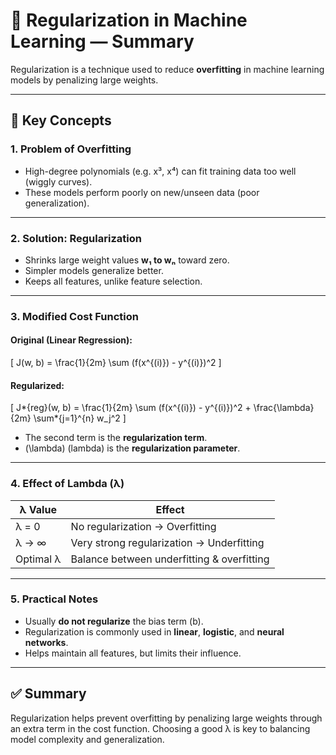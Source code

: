 # 📘 Regularization in Machine Learning — Summary

Regularization is a technique used to reduce **overfitting** in machine learning models by penalizing large weights.

---

## 🔑 Key Concepts

### 1. **Problem of Overfitting**

- High-degree polynomials (e.g. x³, x⁴) can fit training data too well (wiggly curves).
- These models perform poorly on new/unseen data (poor generalization).

---

### 2. **Solution: Regularization**

- Shrinks large weight values **w₁ to wₙ** toward zero.
- Simpler models generalize better.
- Keeps all features, unlike feature selection.

---

### 3. **Modified Cost Function**

#### Original (Linear Regression):

\[
J(w, b) = \frac{1}{2m} \sum (f(x^{(i)}) - y^{(i)})^2
\]

#### Regularized:

\[
J*{reg}(w, b) = \frac{1}{2m} \sum (f(x^{(i)}) - y^{(i)})^2 + \frac{\lambda}{2m} \sum*{j=1}^{n} w_j^2
\]

- The second term is the **regularization term**.
- \(\lambda\) (lambda) is the **regularization parameter**.

---

### 4. **Effect of Lambda (λ)**

| λ Value   | Effect                                     |
| --------- | ------------------------------------------ |
| λ = 0     | No regularization → Overfitting            |
| λ → ∞     | Very strong regularization → Underfitting  |
| Optimal λ | Balance between underfitting & overfitting |

---

### 5. **Practical Notes**

- Usually **do not regularize** the bias term (b).
- Regularization is commonly used in **linear**, **logistic**, and **neural networks**.
- Helps maintain all features, but limits their influence.

---

## ✅ Summary

Regularization helps prevent overfitting by penalizing large weights through an extra term in the cost function. Choosing a good λ is key to balancing model complexity and generalization.
